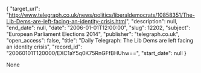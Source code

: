 {
  "target_url": "http://www.telegraph.co.uk/news/politics/liberaldemocrats/10858351/The-Lib-Dems-are-left-facing-an-identity-crisis.html", 
  "description": null, 
  "end_date": null, 
  "date": "2006-01-01T12:00:00", 
  "slug": 12202, 
  "subject": "European Parliament Elections 2014", 
  "publisher": "telegraph.co.uk", 
  "open_access": false, 
  "title": "Daily Telegraph: The Lib Dems are left facing an identity crisis", 
  "record_id": "20060101T120000/EXC1aY5q0K75RnGFfBHUhw==", 
  "start_date": null
}

None